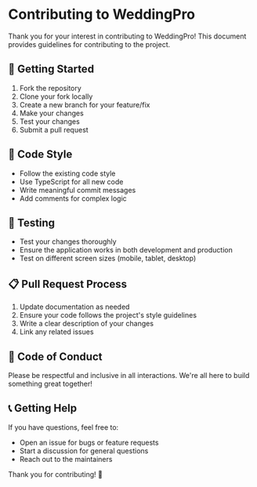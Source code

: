 # Contributing to WeddingPro

Thank you for your interest in contributing to WeddingPro! This document provides guidelines for contributing to the project.

## 🚀 Getting Started

1. Fork the repository
2. Clone your fork locally
3. Create a new branch for your feature/fix
4. Make your changes
5. Test your changes
6. Submit a pull request

## 📝 Code Style

- Follow the existing code style
- Use TypeScript for all new code
- Write meaningful commit messages
- Add comments for complex logic

## 🧪 Testing

- Test your changes thoroughly
- Ensure the application works in both development and production
- Test on different screen sizes (mobile, tablet, desktop)

## 📋 Pull Request Process

1. Update documentation as needed
2. Ensure your code follows the project's style guidelines
3. Write a clear description of your changes
4. Link any related issues

## 🤝 Code of Conduct

Please be respectful and inclusive in all interactions. We're all here to build something great together!

## 📞 Getting Help

If you have questions, feel free to:
- Open an issue for bugs or feature requests
- Start a discussion for general questions
- Reach out to the maintainers

Thank you for contributing! 🎉